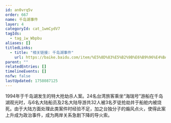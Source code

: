```yaml
---
id: an0vrq5v
order: 667
name: 千岛湖事件
layer: 4
categoryId: cat_1wmCydV7
tagIds:
  - tag_iw_Wbpbu
aliases: []
titledLinks:
  - title: "相关链接: 千岛湖事件"
    url: https://baike.baidu.com/item/%E5%8D%83%E5%B2%9B%E6%B9%96%E4%BA%8B%E4%BB%B6
parent: ""
relatedEntries: []
timelineEvents: []
nsfw: false
lastUpdated: 1758087125
---
```


1994年于千岛湖发生的特大抢劫杀人案。24名台湾旅客乘坐“海瑞号”游船在千岛湖观光时，与6名大陆船员及2名大陆导游共32人被3名歹徒抢劫并于船舱内被烧死。由于大陆方面处理此类案件时经验不足，加之台独分子的煽风点火，使得此案上升成为政治事件，成为两岸关系急剧下降的导火索。